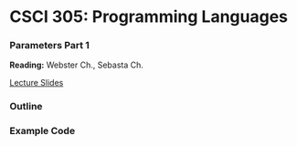 # CSCI 305: Programming Languages

### Parameters Part 1

**Reading:** Webster Ch., Sebasta Ch.

[Lecture Slides](slides/Lecture.pdf)

### Outline

### Example Code
